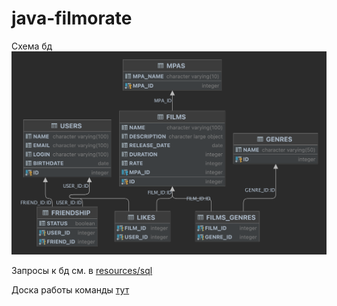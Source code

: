 # java-filmorate

Схема бд
![entity relationship diagram](./images/diagram.png)

Запросы к бд см. в [resources/sql](src/main/resources/sql)

Доска работы команды [тут](https://sleepy-holiday-6c2.notion.site/3c24bd27eaa34a158bba5469afba9476?v=53dc042fce504aae8b38af2fe9abcd42)